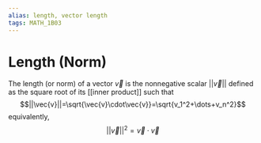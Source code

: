 ```yaml
---
alias: length, vector length
tags: MATH_1B03
---
```

# Length (Norm)
The length (or norm) of a vector $\vec{v}$ is the nonnegative scalar $||\vec{v}||$ defined as the square root of its [[inner product]] such that
$$||\vec{v}||=\sqrt{\vec{v}\cdot\vec{v}}=\sqrt{v_1^2+\dots+v_n^2}$$
equivalently, 
$$||\vec{v}||^2=\vec{v}\cdot\vec{v}$$
